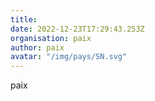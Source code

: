 ```yaml
---
title: 
date: 2022-12-23T17:29:43.253Z
organisation: paix
author: paix
avatar: "/img/pays/SN.svg"
---
```


paix